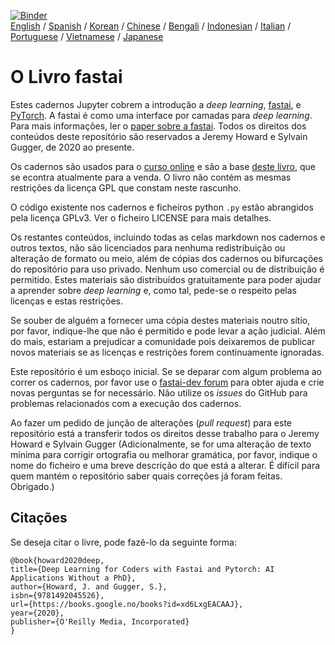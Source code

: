 [![Binder](https://mybinder.org/badge_logo.svg)](https://mybinder.org/v2/gh/fastai/fastbook/master)  
[English](README.md) / [Spanish](README_es.md) / [Korean](README_ko.md) / [Chinese](README_zh.md) / [Bengali](README_bn.md) / [Indonesian](README_id.md) / [Italian](README_it.md) / [Portuguese](README_pt.md) / [Vietnamese](README_vn.md) / [Japanese](README_ja.md)

# O Livro fastai

Estes cadernos Jupyter cobrem a introdução a _deep learning_, [fastai](https://docs.fast.ai/), e [PyTorch](https://pytorch.org/). A fastai é como uma interface por camadas para _deep learning_. Para mais informações, ler o [paper sobre a fastai](https://www.mdpi.com/2078-2489/11/2/108). Todos os direitos dos conteúdos deste repositório são reservados a Jeremy Howard e Sylvain Gugger, de 2020 ao presente.

Os cadernos são usados para o [curso online](https://course.fast.ai) e são a base [deste livro](https://www.amazon.com/Deep-Learning-Coders-fastai-PyTorch/dp/1492045527), que se econtra atualmente para a venda. O livro não contém as mesmas restrições da licença GPL que constam neste rascunho.

O código existente nos cadernos e ficheiros python `.py` estão abrangidos pela licença GPLv3. Ver o ficheiro LICENSE para mais detalhes.

Os restantes conteúdos, incluindo todas as celas markdown nos cadernos e outros textos, não são licenciados para nenhuma redistribuição ou alteração de formato ou meio, além de cópias dos cadernos ou bifurcações do repositório para uso privado. Nenhum uso comercial ou de distribuição é permitido. Estes materiais são distribuídos gratuitamente para poder ajudar a aprender sobre _deep learning_ e, como tal, pede-se o respeito pelas licenças e estas restrições.

Se souber de alguém a fornecer uma cópia destes materiais noutro sítio, por favor, indique-lhe que não é permitido e pode levar a ação judicial. Além do mais, estariam a prejudicar a comunidade pois deixaremos de publicar novos materiais se as licenças e restrições forem continuamente ignoradas.

Este repositório é um esboço inicial. Se se deparar com algum problema ao correr os cadernos, por favor use o [fastai-dev forum](https://forums.fast.ai/c/fastai-users/fastai-dev/) para obter ajuda e crie novas perguntas se for necessário. Não utilize os _issues_ do GitHub para problemas relacionados com a execução dos cadernos.

Ao fazer um pedido de junção de alterações (_pull request_) para este repositório está a transferir todos os direitos desse trabalho para o Jeremy Howard e Sylvain Gugger (Adicionalmente, se for uma alteração de texto mínima para corrigir ortografia ou melhorar gramática, por favor, indique o nome do ficheiro e uma breve descrição do que está a alterar. É difícil para quem mantém o repositório saber quais correções já foram feitas. Obrigado.)

## Citações

Se deseja citar o livre, pode fazê-lo da seguinte forma:

```
@book{howard2020deep,
title={Deep Learning for Coders with Fastai and Pytorch: AI Applications Without a PhD},
author={Howard, J. and Gugger, S.},
isbn={9781492045526},
url={https://books.google.no/books?id=xd6LxgEACAAJ},
year={2020},
publisher={O'Reilly Media, Incorporated}
}
```
